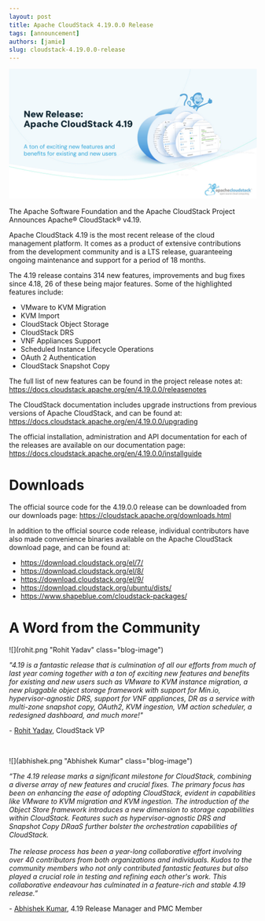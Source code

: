 ```yaml
---
layout: post
title: Apache CloudStack 4.19.0.0 Release
tags: [announcement]
authors: [jamie]
slug: cloudstack-4.19.0.0-release
---
```


[![](banner.jpeg "Apache CloudStack 4.19.0.0 Release")](/blog/cloudstack-4.19.0.0-release)

The Apache Software Foundation and the Apache CloudStack Project
Announces Apache® CloudStack® v4.19.

Apache CloudStack 4.19 is the most recent release of the cloud management platform.
It comes as a product of extensive contributions from the development community and
is a LTS release, guaranteeing ongoing maintenance and support for a period of 18 months. 

<!-- truncate -->

The 4.19 release contains 314 new features, improvements and bug fixes since 4.18, 26 of
these being major features. Some of the highlighted features include:

- VMware to KVM Migration
- KVM Import
- CloudStack Object Storage
- CloudStack DRS
- VNF Appliances Support
- Scheduled Instance Lifecycle Operations
- OAuth 2 Authentication
- CloudStack Snapshot Copy 

The full list of new features can be found in the project release notes at:
https://docs.cloudstack.apache.org/en/4.19.0.0/releasenotes

The CloudStack documentation includes upgrade instructions from previous versions of
Apache CloudStack, and can be found at:
https://docs.cloudstack.apache.org/en/4.19.0.0/upgrading

The official installation, administration and API documentation for each of the releases
are available on our documentation page:
https://docs.cloudstack.apache.org/en/4.19.0.0/installguide

# Downloads

The official source code for the 4.19.0.0 release can be downloaded from our downloads page:
https://cloudstack.apache.org/downloads.html

In addition to the official source code release, individual
contributors have also made convenience binaries available on the
Apache CloudStack download page, and can be found at:

- https://download.cloudstack.org/el/7/
- https://download.cloudstack.org/el/8/
- https://download.cloudstack.org/el/9/
- https://download.cloudstack.org/ubuntu/dists/
- https://www.shapeblue.com/cloudstack-packages/

#  A Word from the Community

<div className="row">
<div className="col col--3">

![](rohit.png "Rohit Yadav" class="blog-image")

</div>
<div className="col col--9">
<em>"4.19 is a fantastic release that is culmination of all our efforts from much of
last year coming together with a ton of exciting new features and benefits for
existing and new users such as VMware to KVM instance migration, a new pluggable
object storage framework with support for Min.io, hypervisor-agnostic DRS,
support for VNF appliances, DR as a service with multi-zone snapshot copy,
OAuth2, KVM ingestion, VM action scheduler, a redesigned dashboard, and much
more!"</em>

\- [Rohit Yadav](https://www.linkedin.com/in/rohityadavcloud/), CloudStack VP
</div>
</div>
<br/>
<div className="row">
<div className="col col--3">

![](abhishek.png "Abhishek Kumar" class="blog-image")

</div>
<div className="col col--9">

<em>“The 4.19 release marks a significant milestone for CloudStack, combining a
diverse array of new features and crucial fixes. The primary focus has been on
enhancing the ease of adopting CloudStack, evident in capabilities like VMware
to KVM migration and KVM ingestion. The introduction of the Object Store
framework introduces a new dimension to storage capabilities within CloudStack.
Features such as hypervisor-agnostic DRS and Snapshot Copy DRaaS further bolster
the orchestration capabilities of CloudStack.<br/><br/>
The release process has been a year-long collaborative effort involving over 40
contributors from both organizations and individuals. Kudos to the community
members who not only contributed fantastic features but also played a crucial
role in testing and refining each other's work. This collaborative endeavour
has culminated in a feature-rich and stable 4.19 release.”</em>

\- [Abhishek Kumar](https://www.linkedin.com/in/shwstppr/), 4.19 Release Manager and PMC Member
</div>
</div>
